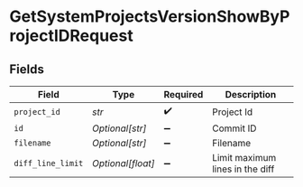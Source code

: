# GetSystemProjectsVersionShowByProjectIDRequest


## Fields

| Field                           | Type                            | Required                        | Description                     |
| ------------------------------- | ------------------------------- | ------------------------------- | ------------------------------- |
| `project_id`                    | *str*                           | :heavy_check_mark:              | Project Id                      |
| `id`                            | *Optional[str]*                 | :heavy_minus_sign:              | Commit ID                       |
| `filename`                      | *Optional[str]*                 | :heavy_minus_sign:              | Filename                        |
| `diff_line_limit`               | *Optional[float]*               | :heavy_minus_sign:              | Limit maximum lines in the diff |
